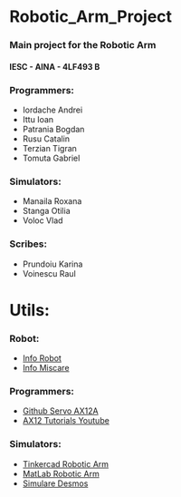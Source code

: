 # Robotic_Arm_Project
### Main project for the Robotic Arm
#### 	IESC - AINA - 4LF493 B
	
### Programmers:
 - Iordache Andrei
 - Ittu Ioan
 - Patrania Bogdan
 - Rusu Catalin
 - Terzian Tigran
 - Tomuta Gabriel

### Simulators:
 - Manaila Roxana
 - Stanga Otilia
 - Voloc Vlad
 
### Scribes:
 - Prundoiu Karina
 - Voinescu Raul

# Utils:
### Robot:
 - [Info Robot](utils/info_robot.txt)
 - [Info Miscare](utils/info_miscare.txt)
 
### Programmers:
 - [Github Servo AX12A](https://github.com/jumejume1/AX-12A-servo-library)
 - [AX12 Tutorials Youtube](https://www.youtube.com/playlist?list=PLnZCCNiygoBOkl_U2ZPKhkiyMjctnkFQf)
 
### Simulators:
 - [Tinkercad Robotic Arm](https://www.youtube.com/watch?v=fClGk_mnjMA)
 - [MatLab Robotic Arm](https://youtu.be/BLP2Z_Uwf5g)
 - [Simulare Desmos](https://www.desmos.com/calculator/p4qbnmcato)
